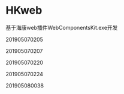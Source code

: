 # HKweb
基于海康web插件WebComponentsKit.exe开发

201905070205

201905070207

201905070220

201905070224

201905080038
